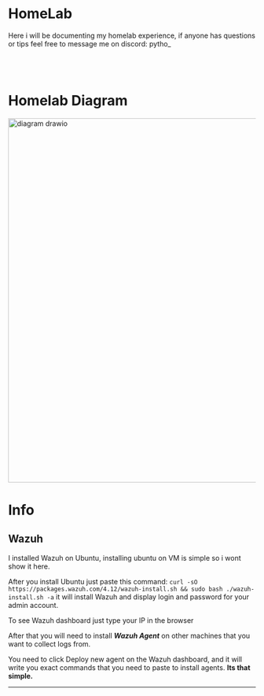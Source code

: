 # HomeLab

Here i will be documenting my homelab experience, if anyone has questions or tips feel free to message me on discord: pytho_
<br>
<br>
<br>
<br>
# Homelab Diagram
<img width="712" height="741" alt="diagram drawio" src="https://github.com/user-attachments/assets/bb35ccdd-f16a-4a2b-9e5e-4d4c1d87c967" />

# Info
## Wazuh

I installed Wazuh on Ubuntu, installing ubuntu on VM is simple so i wont show it here. 


After you install Ubuntu just paste this command: ```curl -sO https://packages.wazuh.com/4.12/wazuh-install.sh && sudo bash ./wazuh-install.sh -a``` it will install Wazuh and display login and password for your admin account.

To see Wazuh dashboard just type your IP in the browser


After that you will need to install ***Wazuh Agent*** on other machines that you want to collect logs from.

You need to click Deploy new agent on the Wazuh dashboard, and it will write you exact commands that you need to paste to install agents. **Its that simple.**

---
